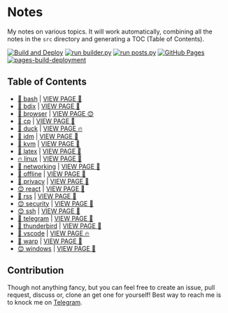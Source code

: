 # Notes

My notes on various topics. It will work automatically, combining all the notes in the `src` directory and generating a TOC (Table of Contents).

[![Build and Deploy](https://github.com/SharafatKarim/notes/actions/workflows/action.yml/badge.svg)](https://github.com/SharafatKarim/notes/actions/workflows/action.yml)
[![run builder.py](https://github.com/SharafatKarim/notes/actions/workflows/action.yml/badge.svg)](https://github.com/SharafatKarim/notes/actions/workflows/action.yml)
[![run posts.py](https://github.com/SharafatKarim/notes/actions/workflows/posts.yml/badge.svg)](https://github.com/SharafatKarim/notes/actions/workflows/posts.yml)
[![GitHub Pages](https://github.com/SharafatKarim/notes/actions/workflows/gh-pages.yml/badge.svg)](https://github.com/SharafatKarim/notes/actions/workflows/gh-pages.yml)
[![pages-build-deployment](https://github.com/SharafatKarim/notes/actions/workflows/pages/pages-build-deployment/badge.svg)](https://github.com/SharafatKarim/notes/actions/workflows/pages/pages-build-deployment)


## Table of Contents

- [🚀 bash](src/bash.md) | <a href='https://sharafat.is-a.dev/notes/bash' target='_blank'>VIEW PAGE 🚀</a>
- [🍕 bdix](src/bdix.md) | <a href='https://sharafat.is-a.dev/notes/bdix' target='_blank'>VIEW PAGE 🚀</a>
- [🌈 browser](src/browser.md) | <a href='https://sharafat.is-a.dev/notes/browser' target='_blank'>VIEW PAGE 😊</a>
- [🌈 cp](src/cp.md) | <a href='https://sharafat.is-a.dev/notes/cp' target='_blank'>VIEW PAGE 🌟</a>
- [🚀 duck](src/duck.md) | <a href='https://sharafat.is-a.dev/notes/duck' target='_blank'>VIEW PAGE 🔥</a>
- [🎸 idm](src/idm.md) | <a href='https://sharafat.is-a.dev/notes/idm' target='_blank'>VIEW PAGE 🚀</a>
- [🤖 kvm](src/kvm.md) | <a href='https://sharafat.is-a.dev/notes/kvm' target='_blank'>VIEW PAGE 🎸</a>
- [🚀 latex](src/latex.md) | <a href='https://sharafat.is-a.dev/notes/latex' target='_blank'>VIEW PAGE 🌈</a>
- [🔥 linux](src/linux.md) | <a href='https://sharafat.is-a.dev/notes/linux' target='_blank'>VIEW PAGE 🎉</a>
- [🌟 networking](src/networking.md) | <a href='https://sharafat.is-a.dev/notes/networking' target='_blank'>VIEW PAGE 🌟</a>
- [🌟 offline](src/offline.md) | <a href='https://sharafat.is-a.dev/notes/offline' target='_blank'>VIEW PAGE 👾</a>
- [🌟 privacy](src/privacy.md) | <a href='https://sharafat.is-a.dev/notes/privacy' target='_blank'>VIEW PAGE 🎸</a>
- [😊 react](src/react.md) | <a href='https://sharafat.is-a.dev/notes/react' target='_blank'>VIEW PAGE 👾</a>
- [🤖 rss](src/rss.md) | <a href='https://sharafat.is-a.dev/notes/rss' target='_blank'>VIEW PAGE 🚀</a>
- [😊 security](src/security.md) | <a href='https://sharafat.is-a.dev/notes/security' target='_blank'>VIEW PAGE 🎉</a>
- [😊 ssh](src/ssh.md) | <a href='https://sharafat.is-a.dev/notes/ssh' target='_blank'>VIEW PAGE 🤖</a>
- [🍕 telegram](src/telegram.md) | <a href='https://sharafat.is-a.dev/notes/telegram' target='_blank'>VIEW PAGE 🌟</a>
- [🌟 thunderbird](src/thunderbird.md) | <a href='https://sharafat.is-a.dev/notes/thunderbird' target='_blank'>VIEW PAGE 🎸</a>
- [👾 vscode](src/vscode.md) | <a href='https://sharafat.is-a.dev/notes/vscode' target='_blank'>VIEW PAGE 🔥</a>
- [🍕 warp](src/warp.md) | <a href='https://sharafat.is-a.dev/notes/warp' target='_blank'>VIEW PAGE 👾</a>
- [😊 windows](src/windows.md) | <a href='https://sharafat.is-a.dev/notes/windows' target='_blank'>VIEW PAGE 🍕</a>

## Contribution

Though not anything fancy, but you can feel free to create an issue, pull request, discuss or, clone an get one for yourself!
Best way to reach me is to knock me on [Telegram](https://t.me/SharafatKarim).

